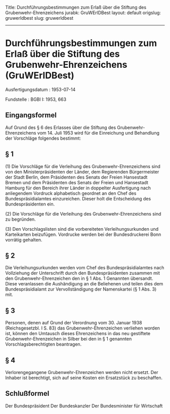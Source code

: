 Title: Durchführungsbestimmungen zum Erlaß über die Stiftung des Grubenwehr-Ehrenzeichens
jurabk: GruWErlDBest
layout: default
origslug: gruwerldbest
slug: gruwerldbest

---

# Durchführungsbestimmungen zum Erlaß über die Stiftung des Grubenwehr-Ehrenzeichens (GruWErlDBest)

Ausfertigungsdatum
:   1953-07-14

Fundstelle
:   BGBl I: 1953, 663



## Eingangsformel

Auf Grund des § 6 des Erlasses über die Stiftung des Grubenwehr-
Ehrenzeichens vom 14. Juli 1953 wird für die Einreichung und
Behandlung der Vorschläge folgendes bestimmt:


## § 1

(1) Die Vorschläge für die Verleihung des Grubenwehr-Ehrenzeichens
sind von den Ministerpräsidenten der Länder, dem Regierenden
Bürgermeister der Stadt Berlin, dem Präsidenten des Senats der Freien
Hansestadt Bremen und dem Präsidenten des Senats der Freien und
Hansestadt Hamburg für den Bereich ihrer Länder in doppelter
Ausfertigung nach anliegendem Vordruck alphabetisch geordnet an den
Chef des Bundespräsidialamtes einzureichen. Dieser holt die
Entscheidung des Bundespräsidenten ein.

(2) Die Vorschläge für die Verleihung des Grubenwehr-Ehrenzeichens
sind zu begründen.

(3) Den Vorschlagslisten sind die vorbereiteten Verleihungsurkunden
und Karteikarten beizufügen. Vordrucke werden bei der Bundesdruckerei
Bonn vorrätig gehalten.


## § 2

Die Verleihungsurkunden werden vom Chef des Bundespräsidialamtes nach
Vollziehung der Unterschrift durch den Bundespräsidenten zusammen mit
den Grubenwehr-Ehrenzeichen den in § 1 Abs. 1 Genannten übersandt.
Diese veranlassen die Aushändigung an die Beliehenen und teilen dies
dem Bundespräsidialamt zur Vervollständigung der Namenskartei (§ 1
Abs. 3) mit.


## § 3

Personen, denen auf Grund der Verordnung vom 30. Januar 1938
(Reichsgesetzbl. I S. 83) das Grubenwehr-Ehrenzeichen verliehen worden
ist, können den Umtausch dieses Ehrenzeichens in das neu gestiftete
Grubenwehr-Ehrenzeichen in Silber bei den in § 1 genannten
Vorschlagsberechtigten beantragen.


## § 4

Verlorengegangene Grubenwehr-Ehrenzeichen werden nicht ersetzt. Der
Inhaber ist berechtigt, sich auf seine Kosten ein Ersatzstück zu
beschaffen.


## Schlußformel

Der Bundespräsident
Der Bundeskanzler
Der Bundesminister für Wirtschaft

